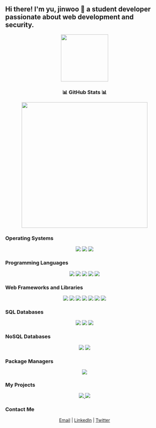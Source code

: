 <h2>Hi there! I'm yu, jinwoo 👋 a student developer passionate about web development and security.</h2>

<div align="center">
  <img src="https://avatars.githubusercontent.com/u/YOUR_USER_ID?v=4" width="150" height="150" />
</div>

<div align="left">
  <h3 align="center">📊 GitHub Stats 📊</h3>
  <p align="center">
    <img src="https://github-readme-stats.vercel.app/api?username=jin182&theme=vue&show_icons=true&count_private=true&hide=contribs&bg_color=00000000&text_color=777" width="400" />
  </p>

  <h3>Operating Systems</h3>
  <div align="center">
    <img src="https://img.shields.io/badge/macOS-000000?style=flat-square&logo=apple&logoColor=white" />
    <img src="https://img.shields.io/badge/Kali_Linux-557C94?style=flat-square&logo=kali-linux&logoColor=white" />
    <img src="https://img.shields.io/badge/Windows-0078D6?style=flat-square&logo=windows&logoColor=white" />
  </div>

  <h3>Programming Languages</h3>
  <div align="center">
    <img src="https://img.shields.io/badge/Java-007396?style=flat-square&logo=Java&logoColor=white" />
    <img src="https://img.shields.io/badge/golang-00ADD8?style=flat-square&logo=go&logoColor=white" />
    <img src="https://img.shields.io/badge/html5-E34F26?style=flat-square&logo=html5&logoColor=white" />
    <img src="https://img.shields.io/badge/css-1572B6?style=flat-square&logo=css3&logoColor=white" />
    <img src="https://img.shields.io/badge/javascript-F7DF1E?style=flat-square&logo=javascript&logoColor=black" />
  </div>

  <h3>Web Frameworks and Libraries</h3>
  <div align="center">
    <img src="https://img.shields.io/badge/Node.js-339933?style=flat-square&logo=nodejs&logoColor=white" />
    <img src="https://img.shields.io/badge/express-000000?style=flat-square&logo=express&logoColor=white" />
    <img src="https://img.shields.io/badge/react-7BB4E3?style=flat-square&logo=react&logoColor=white" />
    <img src="https://img.shields.io/badge/EJS-52B0E7?style=flat-square&label=EJS" />
    <img src="https://img.shields.io/badge/bulma-00D1B2?style=flat-square&logo=bulma&logoColor=white" />
    <img src="https://img.shields.io/badge/bootstrap-7952B3?style=flat-square&logo=bootstrap&logoColor=white" />
    <img src="https://img.shields.io/badge/Vite.js-646CFF?style=flat-square&logo=vite&logoColor=white" />
  </div>

  <h3>SQL Databases</h3>
  <div align="center">
    <img src="https://img.shields.io/badge/MySQL-4479A1?style=flat-square&logo=mysql&logoColor=white" />
    <img src="https://img.shields.io/badge/PostgreSQL-336791?style=flat-square&logo=postgresql&logoColor=white" />
    <img src="https://img.shields.io/badge/Microsoft_SQL_Server-CC2927?style=flat-square&logo=microsoft-sql-server&logoColor=white" />
  </div>

  <h3>NoSQL Databases</h3>
  <div align="center">
    <img src="https://img.shields.io/badge/MongoDB-47A248?style=flat-square&logo=mongodb&logoColor=#47A248" />
    <img src="https://img.shields.io/badge/mongoose-880000?style=flat-square&logo=mongoose&logoColor=white" />
  </div>

  <h3>Package Managers</h3>
  <div align="center">
    <img src="https://img.shields.io/badge/npm-CB3837?style=flat-square&logo=npm&logoColor=white" />
  </div>

  <h3>My Projects</h3>
  <div align="center">
    <a href="https://github.com/jin182/my-project-1">
      <img src="https://github-readme-stats.vercel.app/api/pin/?username=jin182&repo=my-project-1&theme=dark" />
    </a>
    <a href="https://github.com/jin182/my-project-2">
      <img src="https://github-readme-stats.vercel.app/api/pin/?username=jin182&repo=my-project-2&theme=dark" />
    </a>
  </div>

  <h3>Contact Me</h3>
  <div align="center">
    <a href="mailto:youremail@example.com">Email</a> |
    <a href="https://linkedin.com/in/yourusername">LinkedIn</a> |
    <a href="https://twitter.com/yourusername">Twitter</a>
  </div>
</div>
